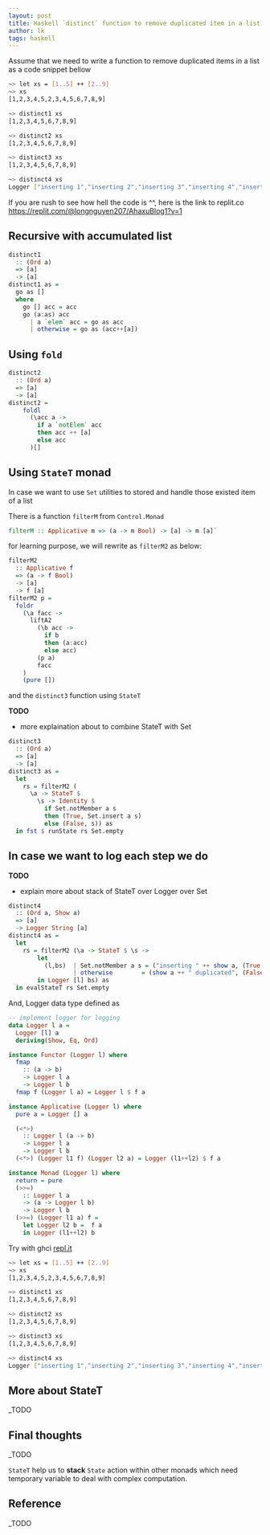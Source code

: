```yaml
---
layout: post
title: Haskell `distinct` function to remove duplicated item in a list
author: lk
tags: haskell
---
```


Assume that we need to write a function to remove duplicated items in a list as a code snippet bellow

```bash
~> let xs = [1..5] ++ [2..9]
~> xs
[1,2,3,4,5,2,3,4,5,6,7,8,9]

~> distinct1 xs
[1,2,3,4,5,6,7,8,9]

~> distinct2 xs
[1,2,3,4,5,6,7,8,9]

~> distinct3 xs
[1,2,3,4,5,6,7,8,9]

~> distinct4 xs
Logger ["inserting 1","inserting 2","inserting 3","inserting 4","inserting 5","2 duplicated","3 duplicated","4 duplicated","5 duplicated","inserting 6","inserting 7","inserting 8","inserting 9"] [1,2,3,4,5,6,7,8,9]
```

If you are rush to see how hell the code is ^^, here is the link to replit.co <a href="https://replit.com/@longnguyen207/AhaxuBlog1?v=1" target="_blank">https://replit.com/@longnguyen207/AhaxuBlog1?v=1</a>


## Recursive with accumulated list

```haskell
distinct1
  :: (Ord a)
  => [a]
  -> [a]
distinct1 as = 
  go as [] 
  where 
    go [] acc = acc
    go (a:as) acc 
      | a `elem` acc = go as acc
      | otherwise = go as (acc++[a])
```

## Using `fold`

```haskell
distinct2
  :: (Ord a)
  => [a]
  -> [a]
distinct2 =
    foldl
      (\acc a ->
        if a `notElem` acc
        then acc ++ [a]
        else acc
      )[]
```

## Using `StateT` monad

In case we want to use `Set` utilities to stored and handle those existed item of a list

There is a function `filterM` from `Control.Monad`

```haskell
filterM :: Applicative m => (a -> m Bool) -> [a] -> m [a]`
```

for learning purpose, we will rewrite as `filterM2` as below:
```haskell
filterM2
  :: Applicative f
  => (a -> f Bool)
  -> [a]
  -> f [a]
filterM2 p =
  foldr 
    (\a facc -> 
      liftA2
        (\b acc -> 
          if b 
          then (a:acc) 
          else acc)
        (p a)
        facc
    )
    (pure [])
```
and the `distinct3` function using `StateT`

__TODO__

- more explaination about to combine StateT with Set

```haskell
distinct3
  :: (Ord a)
  => [a]
  -> [a]
distinct3 as =
  let
    rs = filterM2 (
      \a -> StateT $ 
        \s -> Identity $ 
          if Set.notMember a s 
          then (True, Set.insert a s) 
          else (False, s)) as
  in fst $ runState rs Set.empty
```

## In case we want to log each step we do

__TODO__

- explain more about stack of StateT over Logger over Set

```haskell
distinct4
  :: (Ord a, Show a)
  => [a]
  -> Logger String [a]
distinct4 as =
  let
    rs = filterM2 (\a -> StateT $ \s -> 
        let
          (l,bs)  | Set.notMember a s = ("inserting " ++ show a, (True, Set.insert a s))
                  | otherwise        = (show a ++ " duplicated", (False, s))
        in Logger [l] bs) as
  in evalStateT rs Set.empty
```

And, Logger data type defined as
```haskell
-- implement logger for logging
data Logger l a = 
  Logger [l] a
  deriving(Show, Eq, Ord)

instance Functor (Logger l) where
  fmap 
    :: (a -> b) 
    -> Logger l a 
    -> Logger l b
  fmap f (Logger l a) = Logger l $ f a

instance Applicative (Logger l) where
  pure a = Logger [] a

  (<*>)
    :: Logger l (a -> b) 
    -> Logger l a 
    -> Logger l b
  (<*>) (Logger l1 f) (Logger l2 a) = Logger (l1++l2) $ f a

instance Monad (Logger l) where
  return = pure
  (>>=) 
    :: Logger l a 
    -> (a -> Logger l b) 
    -> Logger l b
  (>>=) (Logger l1 a) f =
    let Logger l2 b =  f a
    in Logger (l1++l2) b
```

Try with ghci [repl.it](https://replit.com/@longnguyen207/HarmlessSteelblueDownloads#distinct.hs)
```bash
~> let xs = [1..5] ++ [2..9]
~> xs
[1,2,3,4,5,2,3,4,5,6,7,8,9]

~> distinct1 xs
[1,2,3,4,5,6,7,8,9]

~> distinct2 xs
[1,2,3,4,5,6,7,8,9]

~> distinct3 xs
[1,2,3,4,5,6,7,8,9]

~> distinct4 xs
Logger ["inserting 1","inserting 2","inserting 3","inserting 4","inserting 5","2 duplicated","3 duplicated","4 duplicated","5 duplicated","inserting 6","inserting 7","inserting 8","inserting 9"] [1,2,3,4,5,6,7,8,9]
```

## More about StateT

_TODO

## Final thoughts

_TODO

`StateT` help us to **stack** `State` action within other monads which need temporary variable to deal with complex computation.


## Reference

_TODO
